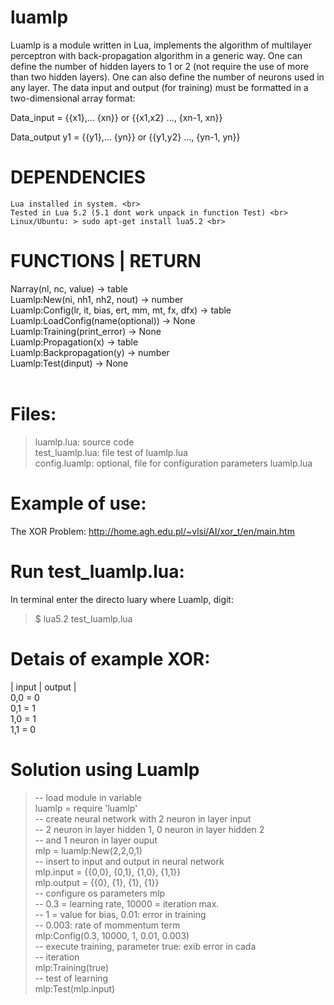 luamlp
==

Luamlp is a module written in Lua, implements the algorithm
of multilayer perceptron with back-propagation algorithm in a
generic way.
One can define the number of hidden layers to 1 or 2 (not require
the use of more than two hidden layers). One can also define the
number of neurons used in any layer. The data input and output
(for training) must be formatted in a two-dimensional array format:
	
Data_input = {{x1},... {xn}} or {{x1,x2} ..., {xn-1, xn}}

Data_output y1 = {{y1},... {yn}} or {{y1,y2} ..., {yn-1, yn}}

DEPENDENCIES
======
	Lua installed in system. <br>
	Tested in Lua 5.2 (5.1 dont work unpack in function Test) <br>
	Linux/Ubuntu: > sudo apt-get install lua5.2 <br>

FUNCTIONS | RETURN 
======
Narray(nl, nc, value) -> table <br>
Luamlp:New(ni, nh1, nh2, nout) -> number<br>
Luamlp:Config(lr, it, bias, ert, mm, mt, fx, dfx) -> table<br>
Luamlp:LoadConfig(name(optional)) -> None <br>
Luamlp:Training(print_error) -> None <br>
Luamlp:Propagation(x) -> table <br>
Luamlp:Backpropagation(y) -> number <br>
Luamlp:Test(dinput) -> None <br> <br>


Files:
======

> luamlp.lua: source code <br> 
> test_luamlp.lua: file test of luamlp.lua <br>
> config.luamlp: optional, file for configuration parameters luamlp.lua <br>


Example of use:
======

The XOR Problem: http://home.agh.edu.pl/~vlsi/AI/xor_t/en/main.htm

Run test_luamlp.lua:
=======

In terminal enter the directo luary where Luamlp, digit:
> $ lua5.2 test_luamlp.lua <br>

Detais of example XOR: <br>
========
| input | output |<br>
 0,0 = 0 <br>
 0,1 = 1<br>
 1,0 = 1<br>
 1,1 = 0<br>

Solution using Luamlp
======

> -- load module in variable <br>
> luamlp = require 'luamlp' <br>
> -- create neural network with 2 neuron in layer input<br>
> -- 2 neuron in layer hidden 1, 0 neuron in layer hidden 2<br>
> -- and 1 neuron in layer ouput <br>
> mlp = luamlp:New(2,2,0,1)<br>
> -- insert to input and output in neural network<br>
> mlp.input = {{0,0}, {0,1}, {1,0}, {1,1}}<br>
> mlp.output = {{0}, {1}, {1}, {1}}<br>
> -- configure os parameters mlp<br>
> -- 0.3 = learning rate, 10000 = iteration max.<br>
> -- 1 = value for bias, 0.01: error in training<br>
> -- 0.003: rate of mommentum term<br>
> mlp:Config(0.3, 10000, 1, 0.01, 0.003)<br>
> -- execute training, parameter true: exib error in cada<br>
> -- iteration<br>
>mlp:Training(true)<br>
> -- test of learning<br>
>mlp:Test(mlp.input)<br>



